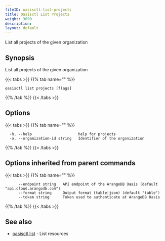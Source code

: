 ```yaml
---
fileID: oasisctl-list-projects
title: Oasisctl List Projects
weight: 3090
description: 
layout: default
---
```

List all projects of the given organization

## Synopsis

List all projects of the given organization

{{< tabs >}}
{{% tab name="" %}}
```
oasisctl list projects [flags]
```
{{% /tab %}}
{{< /tabs >}}

## Options

{{< tabs >}}
{{% tab name="" %}}
```
  -h, --help                     help for projects
  -o, --organization-id string   Identifier of the organization
```
{{% /tab %}}
{{< /tabs >}}

## Options inherited from parent commands

{{< tabs >}}
{{% tab name="" %}}
```
      --endpoint string   API endpoint of the ArangoDB Oasis (default "api.cloud.arangodb.com")
      --format string     Output format (table|json) (default "table")
      --token string      Token used to authenticate at ArangoDB Oasis
```
{{% /tab %}}
{{< /tabs >}}

## See also

* [oasisctl list]()	 - List resources

